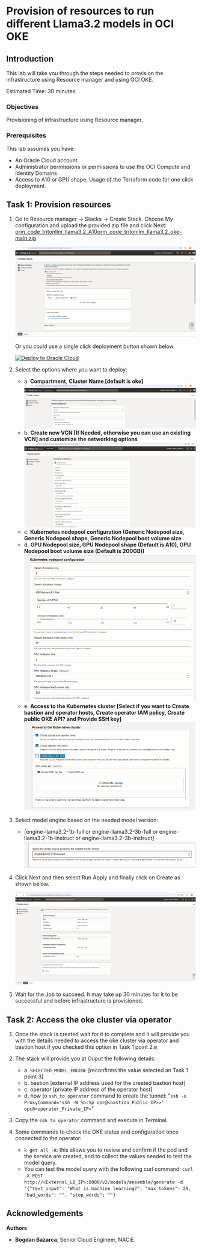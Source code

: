 # Provision of resources to run different Llama3.2 models in OCI OKE

## Introduction

This lab will take you through the steps needed to provision the infrastructure using Resource manager and using OCI OKE.

Estimated Time: 30 minutes

### Objectives

Provisioning of infrastructure using Resource manager.

### Prerequisites

This lab assumes you have:

* An Oracle Cloud account
* Administrator permissions or permissions to use the OCI Compute and Identity Domains
* Access to A10 or GPU shape, Usage of the Terraform code for one click deployment.

## Task 1: Provision resources

1. Go to Resource manager -> Stacks -> Create Stack. Choose My configuration and upload the provided zip file and click Next: [orm_code_tritonllm_llama3.2_A10orm_code_tritonllm_llama3.2_oke-main.zip](https://github.com/bogdanbazarca/orm_code_tritonllm_llama3.2_A10orm_code_tritonllm_llama3.2_oke/archive/refs/heads/ocisa.zip)

    ![Resource Manager](images/resource_manager.png)

    Or you could use a single click deployment button shown below

    [![Deploy to Oracle Cloud](https://oci-resourcemanager-plugin.plugins.oci.oraclecloud.com/latest/deploy-to-oracle-cloud.svg)](https://cloud.oracle.com/resourcemanager/stacks/create?zipUrl=https://github.com/bogdanbazarca/orm_code_tritonllm_llama3.2_A10orm_code_tritonllm_llama3.2_oke/archive/refs/heads/ocisa.zip)

2. Select the options where you want to deploy:
    * a. **Compartment**, **Cluster Name [default is oke]**
![Compartment_Cluster](images/compartment_cluster.png)
    * b. **Create new VCN [If Needed, otherwise you can use an existing VCN] and customize the networking options**
![Networking_config](images/networking_configuration.png)
    * c. **Kubernetes nodepool configuration (Generic Nodepool size, Generic Nodepool shape, Generic Nodepool boot volume size**
    * d. **GPU Nodepool size, GPU Nodepool shape (Default is A10), GPU Nodepool boot volume size (Default is 200GB))**
![Nodepool](images/nodepool.png)
    * e. **Access to the Kubernetes cluster [Select if you want to Create bastion and operator hosts, Create operator IAM policy, Create public OKE API? and Provide SSH key]**
![Access_Kubernetes](images/access_kubernetes.png)

3. Select model engine based on the needed model version:
    * [engine-llama3.2-1b-full or engine-llama3.2-3b-full or engine-llama3.2-1b-instruct or engine-llama3.2-3b-instruct]
![Select_Model](images/select_model.png)

4. Click Next and then select Run Apply and finally click on Create as shown below.

    ![Apply Stack](images/apply_stack.png)

5. Wait for the Job to succeed. It may take up 30 minutes for it to be successful and before infrastructure is provisioned.

## Task 2: Access the oke cluster via operator

1. Once the stack is created wait for it to complete and it will provide you with the details needed to access the oke cluster via operator and bastion host if you checked this option in Task 1 point 2.e

2. The stack will provide you at Ouput the following details:
   * a. `SELECTED_MODEL_ENGINE` [reconfirms the value selected an Task 1 point 3]
   * b. bastion [external IP address used for the created bastion host]
   * c. operator [private IP address of the operator host]
   * d. how to `ssh_to_operator` command to create the tunnel: "`ssh -o ProxyCommand='ssh -W %h:%p opc@<bastion_Public_IP>>' opc@<operator_Private_IP>`"

3. Copy the `ssh_to_operator` command and execute in Terminal.

4. Some commands to check the OKE status and configuration once connected to the operator:
    * ```k get all -A```: this allows you to review and confirm if the pod and the service are created, and to collect the values needed to test the model query.
    * You can test the model query with the following curl command: ```curl -X POST http://<External_LB_IP>:8000/v2/models/ensemble/generate -d '{"text_input": "What is machine learning?", "max_tokens": 20, "bad_words": "", "stop_words": ""}'```

## Acknowledgements

**Authors**

* **Bogdan Bazarca**, Senior Cloud Engineer, NACIE
